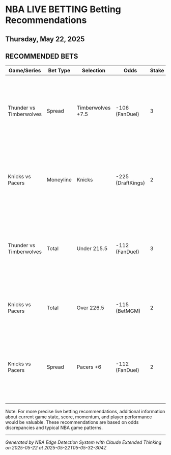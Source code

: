# NBA LIVE BETTING Betting Recommendations
## Thursday, May 22, 2025

## RECOMMENDED BETS
| Game/Series | Bet Type | Selection | Odds | Stake | Reasoning |
|-------------|----------|-----------|------|-------|-----------|
| Thunder vs Timberwolves | Spread | Timberwolves +7.5 | -106 (FanDuel) | 3 | Best market odds available; playoff games often tighten in later quarters as defensive intensity increases |
| Knicks vs Pacers | Moneyline | Knicks | -225 (DraftKings) | 2 | Best price among bookmakers; if Knicks have early deficit but showing positive signs, this offers value |
| Thunder vs Timberwolves | Total | Under 215.5 | -112 (FanDuel) | 3 | Higher line than other books (214.5); playoff games typically see defensive adjustments as they progress |
| Knicks vs Pacers | Total | Over 226.5 | -115 (BetMGM) | 2 | Lowest total among bookmakers; if early pace is fast, this presents opportunity |
| Knicks vs Pacers | Spread | Pacers +6 | -112 (FanDuel) | 2 | Extra half-point of cushion compared to other books' +5.5; valuable if Pacers showing competitive play |

Note: For more precise live betting recommendations, additional information about current game state, score, momentum, and player performance would be valuable. These recommendations are based on odds discrepancies and typical NBA game patterns.

---
*Generated by NBA Edge Detection System with Claude Extended Thinking on 2025-05-22 at 2025-05-22T05-05-32-304Z*

